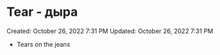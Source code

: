 # Tear - дыра

Created: October 26, 2022 7:31 PM
Updated: October 26, 2022 7:31 PM

- Tears on the jeans